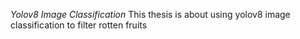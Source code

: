 _Yolov8 Image Classification_ This thesis is about using yolov8 image classification to filter rotten fruits
